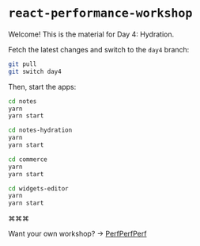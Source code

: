 # `react-performance-workshop` <img src="https://user-images.githubusercontent.com/2953267/212215914-68e776eb-ed5f-439a-85dd-d31759a03196.svg" width="6">

Welcome! This is the material for Day 4: Hydration.

Fetch the latest changes and switch to the `day4` branch:

```sh
git pull
git switch day4
```

Then, start the apps:

```sh
cd notes
yarn
yarn start
```

```sh
cd notes-hydration
yarn
yarn start
```

```sh
cd commerce
yarn
yarn start
```

```sh
cd widgets-editor
yarn
yarn start
```

⌘⌘⌘

Want your own workshop? → [PerfPerfPerf](https://3perf.com)
